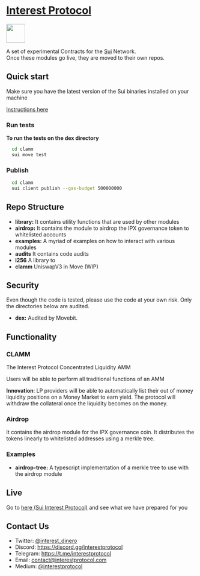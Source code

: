 # [Interest Protocol](https://sui.interestprotocol.com/)

 <p> <img width="50px"height="50px" src="./assets/logo.png" /></p> 
 
A set of experimental Contracts for the [Sui](https://sui.io/) Network.  
Once these modules go live, they are moved to their own repos.
  
## Quick start  
  
Make sure you have the latest version of the Sui binaries installed on your machine

[Instructions here](https://docs.sui.io/devnet/build/install)

### Run tests

**To run the tests on the dex directory**

```bash
  cd clamm
  sui move test
```

### Publish

```bash
  cd clamm
  sui client publish --gas-budget 500000000
```

## Repo Structure

- **library:** It contains utility functions that are used by other modules
- **airdrop:** It contains the module to airdrop the IPX governance token to whitelisted accounts
- **examples:** A myriad of examples on how to interact with various modules
- **audits** It contains code audits
- **i256** A library to
- **clamm** UniswapV3 in Move (WIP)

## Security

Even though the code is tested, please use the code at your own risk. Only the directories below are audited.

- **dex:** Audited by Movebit.

## Functionality

### CLAMM

The Interest Protocol Concentrated Liquidity AMM

Users will be able to perform all traditional functions of an AMM

**Innovation**: LP providers will be able to automatically list their out of money liquidity positions on a Money Market to earn yield. The protocol will withdraw the collateral once the liquidity becomes on the money.

### Airdrop

It contains the airdrop module for the IPX governance coin. It distributes the tokens linearly to whitelisted addresses using a merkle tree.

### Examples

- **airdrop-tree:** A typescript implementation of a merkle tree to use with the airdrop module

## Live

Go to [here (Sui Interest Protocol)](https://sui.interestprotocol.com/) and see what we have prepared for you

## Contact Us

- Twitter: [@interest_dinero](https://twitter.com/interest_dinero)
- Discord: https://discord.gg/interestprotocol
- Telegram: https://t.me/interestprotocol
- Email: [contact@interestprotocol.com](mailto:contact@interestprotocol.com)
- Medium: [@interestprotocol](https://medium.com/@interestprotocol)

